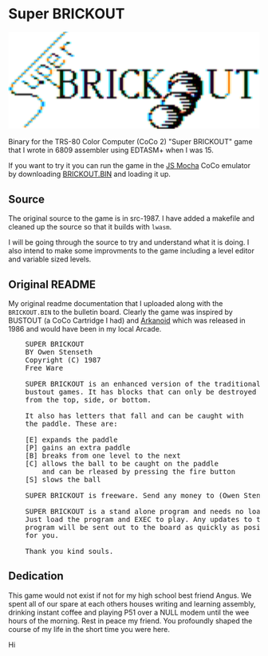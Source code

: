 # Super BRICKOUT

![LOGO](images/SuperBRICKOUT.png)

Binary for the TRS-80 Color Computer (CoCo 2) "Super BRICKOUT" game that I wrote in 6809 assembler using EDTASM+ when I was 15. 

If you want to try it you can run the game in the [JS Mocha](https://www.haplessgenius.com/mocha/) CoCo emulator by downloading [BRICKOUT.BIN](BRICKOUT.BIN) and loading it up.

## Source

The original source to the game is in src-1987. I have added a makefile and cleaned up the source so that it builds with `lwasm`.

I will be going through the source to try and understand what it is doing. I also intend to make some improvments to the game including a level editor and variable sized levels.

## Original README

My original readme documentation that I uploaded along with the `BRICKOUT.BIN` to the bulletin board. Clearly the game was inspired by BUSTOUT (a CoCo Cartridge I had) and [Arkanoid](https://en.wikipedia.org/wiki/Arkanoid) which was released in 1986 and would have been in my local Arcade.

<pre>
    SUPER BRICKOUT 
    BY Owen Stenseth
    Copyright (C) 1987
    Free Ware 
    
    SUPER BRICKOUT is an enhanced version of the traditional 
    bustout games. It has blocks that can only be destroyed 
    from the top, side, or bottom. 
    
    It also has letters that fall and can be caught with 
    the paddle. These are:
    
    [E] expands the paddle
    [P] gains an extra paddle
    [B] breaks from one level to the next
    [C] allows the ball to be caught on the paddle 
        and can be rleased by pressing the fire button
    [S] slows the ball
    
    SUPER BRICKOUT is freeware. Send any money to (Owen Stenseth [REDACTED])
    
    SUPER BRICKOUT is a stand alone program and needs no loader. 
    Just load the program and EXEC to play. Any updates to this 
    program will be sent out to the board as quickly as posible 
    for you.
    
    Thank you kind souls.
</pre>

## Dedication

This game would not exist if not for my high school best friend Angus. We spent all of our spare at each others houses writing and learning assembly, drinking instant coffee and playing P51 over a NULL modem until the wee hours of the morning. Rest in peace my friend. You profoundly shaped the course of my life in the short time you were here.

Hi
